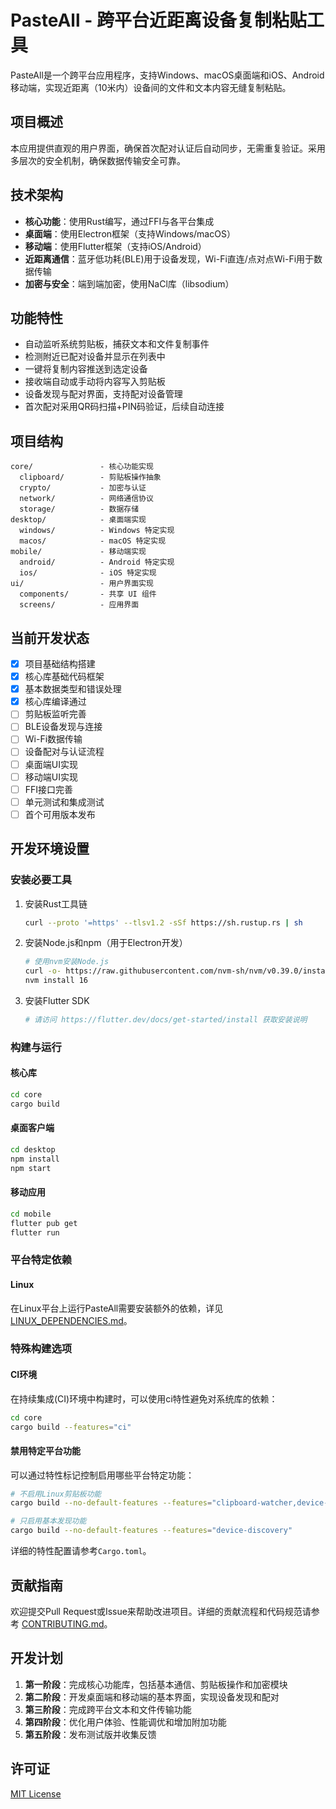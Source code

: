 # PasteAll - 跨平台近距离设备复制粘贴工具

PasteAll是一个跨平台应用程序，支持Windows、macOS桌面端和iOS、Android移动端，实现近距离（10米内）设备间的文件和文本内容无缝复制粘贴。

## 项目概述

本应用提供直观的用户界面，确保首次配对认证后自动同步，无需重复验证。采用多层次的安全机制，确保数据传输安全可靠。

## 技术架构

- **核心功能**：使用Rust编写，通过FFI与各平台集成
- **桌面端**：使用Electron框架（支持Windows/macOS）
- **移动端**：使用Flutter框架（支持iOS/Android）
- **近距离通信**：蓝牙低功耗(BLE)用于设备发现，Wi-Fi直连/点对点Wi-Fi用于数据传输
- **加密与安全**：端到端加密，使用NaCl库（libsodium）

## 功能特性

- 自动监听系统剪贴板，捕获文本和文件复制事件
- 检测附近已配对设备并显示在列表中
- 一键将复制内容推送到选定设备
- 接收端自动或手动将内容写入剪贴板
- 设备发现与配对界面，支持配对设备管理
- 首次配对采用QR码扫描+PIN码验证，后续自动连接

## 项目结构

```plaintext
core/               - 核心功能实现
  clipboard/        - 剪贴板操作抽象
  crypto/           - 加密与认证
  network/          - 网络通信协议
  storage/          - 数据存储
desktop/            - 桌面端实现
  windows/          - Windows 特定实现
  macos/            - macOS 特定实现
mobile/             - 移动端实现
  android/          - Android 特定实现
  ios/              - iOS 特定实现
ui/                 - 用户界面实现
  components/       - 共享 UI 组件
  screens/          - 应用界面
```

## 当前开发状态

- [x] 项目基础结构搭建
- [x] 核心库基础代码框架
- [x] 基本数据类型和错误处理
- [x] 核心库编译通过
- [ ] 剪贴板监听完善
- [ ] BLE设备发现与连接
- [ ] Wi-Fi数据传输
- [ ] 设备配对与认证流程
- [ ] 桌面端UI实现
- [ ] 移动端UI实现
- [ ] FFI接口完善
- [ ] 单元测试和集成测试
- [ ] 首个可用版本发布

## 开发环境设置

### 安装必要工具

1. 安装Rust工具链

    ```bash
    curl --proto '=https' --tlsv1.2 -sSf https://sh.rustup.rs | sh
    ```

2. 安装Node.js和npm（用于Electron开发）

    ```bash
    # 使用nvm安装Node.js
    curl -o- https://raw.githubusercontent.com/nvm-sh/nvm/v0.39.0/install.sh | bash
    nvm install 16
    ```

3. 安装Flutter SDK

    ```bash
    # 请访问 https://flutter.dev/docs/get-started/install 获取安装说明
    ```

### 构建与运行

#### 核心库

```bash
cd core
cargo build
```

#### 桌面客户端

```bash
cd desktop
npm install
npm start
```

#### 移动应用

```bash
cd mobile
flutter pub get
flutter run
```

### 平台特定依赖

#### Linux

在Linux平台上运行PasteAll需要安装额外的依赖，详见 [LINUX_DEPENDENCIES.md](./LINUX_DEPENDENCIES.md)。

### 特殊构建选项

#### CI环境

在持续集成(CI)环境中构建时，可以使用ci特性避免对系统库的依赖：

```bash
cd core
cargo build --features="ci"
```

#### 禁用特定平台功能

可以通过特性标记控制启用哪些平台特定功能：

```bash
# 不启用Linux剪贴板功能
cargo build --no-default-features --features="clipboard-watcher,device-discovery,windows-clipboard"

# 只启用基本发现功能
cargo build --no-default-features --features="device-discovery"
```

详细的特性配置请参考`Cargo.toml`。

## 贡献指南

欢迎提交Pull Request或Issue来帮助改进项目。详细的贡献流程和代码规范请参考 [CONTRIBUTING.md](CONTRIBUTING.md)。

## 开发计划

1. **第一阶段**：完成核心功能库，包括基本通信、剪贴板操作和加密模块
2. **第二阶段**：开发桌面端和移动端的基本界面，实现设备发现和配对
3. **第三阶段**：完成跨平台文本和文件传输功能
4. **第四阶段**：优化用户体验、性能调优和增加附加功能
5. **第五阶段**：发布测试版并收集反馈

## 许可证

[MIT License](LICENSE)
